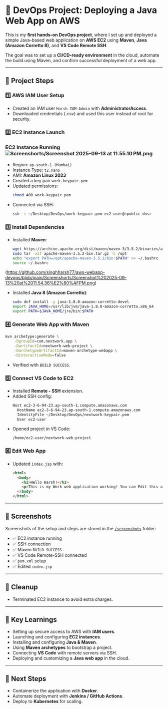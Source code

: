 # 🚀 DevOps Project: Deploying a Java Web App on AWS

This is my **first hands-on DevOps project**, where I set up and deployed a simple Java-based web application on **AWS EC2** using **Maven**, **Java (Amazon Corretto 8)**, and **VS Code Remote SSH**.  

The goal was to set up a **CI/CD-ready environment** in the cloud, automate the build using Maven, and confirm successful deployment of a web app.

---

## 🔧 Project Steps

### 1️⃣ AWS IAM User Setup
- Created an IAM user `Harsh-IAM-Admin` with **AdministratorAccess**.
- Downloaded credentials (.csv) and used this user instead of root for security.

### 2️⃣ EC2 Instance Launch
### EC2 Instance Running![Screenshorts/Screenshot 2025-09-13 at 11.55.10 PM.png](https://github.com/singhharsh77/aws-webapp-devops/blob/main/Screenshorts/Screenshot%202025-09-13%20at%2011.55.10%E2%80%AFPM.png)

- Region: `ap-south-1 (Mumbai)`
- Instance Type: `t2.nano`
- AMI: **Amazon Linux 2023**
- Created a key pair `work-keypair.pem`
- Updated permissions:  
  ```bash
  chmod 400 work-keypair.pem
  ```
- Connected via SSH:
  ```bash
  ssh -i ~/Desktop/DevOps/work-keypair.pem ec2-user@<public-dns>
  ```

### 3️⃣ Install Dependencies
- Installed **Maven**:
  ```bash
  wget https://archive.apache.org/dist/maven/maven-3/3.5.2/binaries/apache-maven-3.5.2-bin.tar.gz
  sudo tar -xzf apache-maven-3.5.2-bin.tar.gz -C /opt
  echo "export PATH=/opt/apache-maven-3.5.2/bin:$PATH" >> ~/.bashrc
  source ~/.bashrc
  ```
(https://github.com/singhharsh77/aws-webapp-devops/blob/main/Screenshorts/Screenshot%202025-09-13%20at%2011.54.36%E2%80%AFPM.png)

- Installed **Java 8 (Amazon Corretto)**:
  ```bash
  sudo dnf install -y java-1.8.0-amazon-corretto-devel
  export JAVA_HOME=/usr/lib/jvm/java-1.8.0-amazon-corretto.x86_64
  export PATH=$JAVA_HOME/jre/bin:$PATH
  ```

### 4️⃣ Generate Web App with Maven
```bash
mvn archetype:generate \
    -DgroupId=com.nextwork.app \
    -DartifactId=nextwork-web-project \
    -DarchetypeArtifactId=maven-archetype-webapp \
    -DinteractiveMode=false
```
- Verified with `BUILD SUCCESS`.

### 5️⃣ Connect VS Code to EC2
- Installed **Remote - SSH** extension.
- Added SSH config:
  ```txt
  Host ec2-3-6-94-23.ap-south-1.compute.amazonaws.com
    HostName ec2-3-6-94-23.ap-south-1.compute.amazonaws.com
    IdentityFile ~/Desktop/DevOps/nextwork-keypair.pem
    User ec2-user
  ```
- Opened project in VS Code:
  ```
  /home/ec2-user/nextwork-web-project
  ```

### 6️⃣ Edit Web App
- Updated `index.jsp` with:
  ```html
  <html>
    <body>
      <h2>Hello Harsh!</h2>
      <p>This is my Work web application working! You can Edit this according to your needs</p>
    </body>
  </html>
  ```

---

## 📸 Screenshots  

Screenshots of the setup and steps are stored in the [`/screenshots`](./screenshots) folder:

- ✅ EC2 instance running  
- ✅ SSH connection  
- ✅ Maven `BUILD SUCCESS`  
- ✅ VS Code Remote-SSH connected  
- ✅ `pom.xml` setup  
- ✅ Edited `index.jsp`  

---

## 🧹 Cleanup
- Terminated EC2 instance to avoid extra charges.

---

## 🚀 Key Learnings
- Setting up secure access to AWS with **IAM users**.
- Launching and configuring **EC2 instances**.
- Installing and configuring **Java & Maven**.
- Using **Maven archetypes** to bootstrap a project.
- Connecting **VS Code** with remote servers via SSH.
- Deploying and customizing a **Java web app** in the cloud.

---

## 📌 Next Steps
- Containerize the application with **Docker**.
- Automate deployment with **Jenkins / GitHub Actions**.
- Deploy to **Kubernetes** for scaling.
